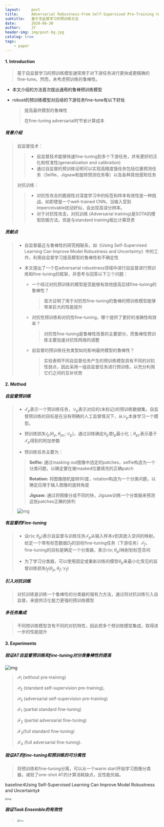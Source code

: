 ```yaml
---
layout:     post
title:      Adversarial Robustness-From Self-Supervised Pre-Training to Fine-Tuning
subtitle:   基于无监督学习的预训练方法
date:       2020-06-30
author:     JY
header-img: img/post-bg.jpg
catalog: true
tags:
    - paper
---
```




#### 1. Introduction

> 基于自监督学习的预训练模型通常用于对下游任务进行更快或更精确的fine-tune。然而，未考虑预训练的鲁棒性。

- 本文介绍的方法首次提出通用的鲁棒预训练模型

- robust的预训练模型对后续的下游任务fine-tune有以下好处

  > 提高最终模型的鲁棒性
  >
  > 在fine-tuning adversarial时节省计算成本



##### **背景介绍**

> 自监督技术：
>
> > - 自监督技术能够快速fine-tuning到多个下游任务，并有更好的泛化和校准性(generalization and calibration)
> > - 通过自监督的预训练证明可以实现高精度饿任务包括位置预测任务（Selfie，Jigsaw和旋转预测任务等）以及各种其他感知任务
>
> 
>
> 对抗训练：
>
> > - 对抗性攻击的脆弱性对深度学习中的标签和样本有效性是一种挑战，如即使是一个well-trained CNN，当输入受到imperceivable扰动好似，会出现高误分辨率。
> > - 对于对抗性攻击，对抗训练 (Adversarial training)是SOTA的模型防御方法，但是与standard training相比计算昂贵



##### 贡献点

> - 自监督最近与鲁棒性的研究相联系，如《Using Self-Supervised Learning Can Improve Model Robustness and Uncertainty》中的工作，利用自监督学习提高模型的鲁棒性和不确定性
>
> - 本文提出了一个在adversarial robustness领域中进行自监督进行预训练和fine-tuning的框架，并思考与回答以下三个问题：
>
>   - 一个经过对抗预训练的模型是否能够有效地提高后续fine-tuning的鲁棒性？
>
>     > 首次证明了用于对抗性fine-tuning的鲁棒的预训练模型能够带来巨大的性能提升
>
>   - 对抗性预训练和对抗性fine-tuning，哪个提供了更好的准确性和效率？
>
>     > 对抗性fine-tuning是鲁棒性改善的主要部分，而鲁棒性预训练主要加速对抗性网络的调整
>
>   - 自监督的预训练任务类型如何影响最终模型的鲁棒性？
>
>     > 实验表明不同自监督任务产生的预训练模型具有不同的对抗性弱点，因此采用一组自监督任务进行预训练，以充分利用它们之间的互补优势



#### 2. Method

##### 自监督预训练

>- $\mathcal{T}_p$表示一个预训练任务，$\mathcal{D}_p$表示对应的(未标记)的预训练数据集。自监督预训练的目标是在没有明确的人工监督情况下，从$\mathcal{D}_p$本身学习一个模型。
>
>- 预训练损失$\mathcal{l}_p(\theta_p,\theta_{pc};\mathcal{D}_p)$，通过训练确定$\theta_p$使$l_p$最小化；$\theta_{pc}$表示基于$\mathcal{T}_p$得到的附加参数
>
>- 预训练任务主要为：
>
>  > **Selfie:** 通过masking out图像中选定的patches，selfie构造为一个分类问题，以确定要在被masked位置填充的正确patch
>  >
>  > 
>  >
>  > **Rotation:** 将图像随机旋转90度，rotation构造为一个分类问题，以确定应用于输入图像的旋转角度
>  >
>  > 
>  >
>  > **Jigsaw:** 通过将图像分成不同的快，Jigsaw训练一个分类器来预测这些patches正确的排列
>
>  
>
>  ![img](https://github.com/ZJU-CVs/zju-cvs.github.io/raw/master/img/picture/ad1.png)



##### 有监督的Fine-tuning

> - 设$r(x;\theta_p)$表示自监督与训练任务$\mathcal{T}_p$从输入样本$x$到其嵌入空间的映射。给定一个带有标签数据$D_f$的目标fine-tuning任务（下游任务）$\mathcal{T}_f$，fine-tuning的目标是确定一个分类器，表示$r(x;\theta_p)$映射到标签空间
>
> - 为了学习分类器，可以使用固定或重新训练的模型$\theta_p$来最小化常见的监督训练损失$l_f(\theta_p,\theta_f;\mathcal{D}_f)$



##### 引入对抗训练

> 对抗训练是训练一个鲁棒性的分类器的强有力方法，通过将对抗训练引入自监督，来提供泛化能力更强的预训练模型



##### 多任务集成

> 不同预训练模型含有不同的对抗特性，因此把多个预训练模型集成，取得进一步的性能提升



#### 3. Experiments

##### 验证AT自监督预训练和fine-tuning对分类鲁棒性的提高

![img](https://github.com/ZJU-CVs/zju-cvs.github.io/raw/master/img/picture/ad2.png)

> $\mathcal{P}_1$ (without pre-training)
>
> $\mathcal{P}_2$ (standard self-supervision pre-training),
>
> $\mathcal{P}_3$ (adversarial self-supervision pre-training)
>
> $\mathcal{F}_1$ (partial standard ﬁne-tuning) 
>
> $\mathcal{F}_2$ (partial adversarial ﬁne-tuning) 
>
> $\mathcal{F}_3$(full standard ﬁne-tuning)
>
> $\mathcal{F}_4$ (full adversarial ﬁne-tuning).

##### 验证AT的fine-tuning和预训练的可分离性

> 将预训练和fine-tuning分离，可以从一个warm start开始学习图像分类器，减轻了one-shot AT的计算消耗缺点，且性能优越。

baseline:《Using Self-Supervised Learning Can Improve Model Robustness and Uncertainty》

<img src="https://github.com/ZJU-CVs/zju-cvs.github.io/raw/master/img/picture/ad4.png" alt="img" style="zoom:50%;" />

##### 验证Task Ensemble的有效性

> <img src="https://github.com/ZJU-CVs/zju-cvs.github.io/raw/master/img/picture/ad3.png" alt="img" style="zoom:50%;" />